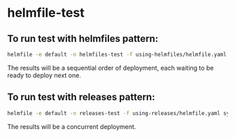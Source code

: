 # helmfile-test

## To run test with helmfiles pattern:

```sh
helmfile -e default -n helmfiles-test -f using-helmfiles/helmfile.yaml sync
```

The results will be a sequential order of deployment, each waiting to be ready to deploy next one.

## To run test with releases pattern:

```sh
helmfile -e default -n releases-test -f using-releases/helmfile.yaml sync
```

The results will be a concurrent deployment.
